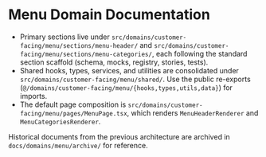# Menu Domain Documentation

- Primary sections live under `src/domains/customer-facing/menu/sections/menu-header/` and `src/domains/customer-facing/menu/sections/menu-categories/`, each following the standard section scaffold (schema, mocks, registry, stories, tests).
- Shared hooks, types, services, and utilities are consolidated under `src/domains/customer-facing/menu/shared/`. Use the public re-exports (`@/domains/customer-facing/menu/{hooks,types,utils,data}`) for imports.
- The default page composition is `src/domains/customer-facing/menu/pages/MenuPage.tsx`, which renders `MenuHeaderRenderer` and `MenuCategoriesRenderer`.

Historical documents from the previous architecture are archived in `docs/domains/menu/archive/` for reference.
